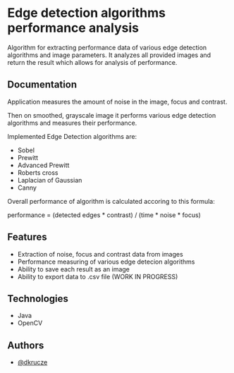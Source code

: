 # Edge detection algorithms performance analysis

Algorithm for extracting performance data of various edge detection algorithms and image parameters.
It analyzes all provided images and return the result which allows for analysis of performance.


## Documentation

Application measures the amount of noise in the image, focus and contrast.

Then on smoothed, grayscale image it performs various edge detection algorithms and measures their performance.

Implemented Edge Detection algorithms are:
- Sobel
- Prewitt
- Advanced Prewitt
- Roberts cross
- Laplacian of Gaussian
- Canny

Overall performance of algorithm is calculated accoring to this formula:

performance = (detected edges * contrast) / (time * noise * focus) 


## Features

- Extraction of noise, focus and contrast data from images
- Performance measuring of various edge detecion algorithms
- Ability to save each result as an image
- Ability to export data to .csv file  (WORK IN PROGRESS)


## Technologies

- Java
- OpenCV


## Authors

- [@dkrucze](https://github.com/TheKiromen)
